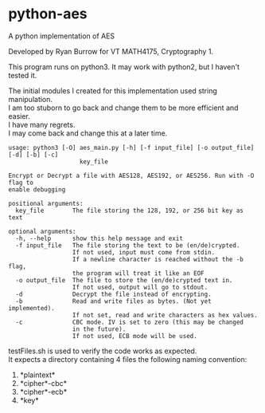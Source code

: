 # python-aes
A python implementation of AES

Developed by Ryan Burrow for VT MATH4175, Cryptography 1.

This program runs on python3. It may work with python2, but I haven't tested it.

The initial modules I created for this implementation used string manipulation.  
I am too stuborn to go back and change them to be more efficient and easier.  
I have many regrets.  
I may come back and change this at a later time.  

```
usage: python3 [-O] aes_main.py [-h] [-f input_file] [-o output_file] [-d] [-b] [-c]
                    key_file

Encrypt or Decrypt a file with AES128, AES192, or AES256. Run with -O flag to
enable debugging

positional arguments:
  key_file        The file storing the 128, 192, or 256 bit key as text

optional arguments:
  -h, --help      show this help message and exit
  -f input_file   The file storing the text to be (en/de)crypted.
                  If not used, input must come from stdin.
                  If a newline character is reached without the -b flag,
                  the program will treat it like an EOF
  -o output_file  The file to store the (en/de)crypted text in.
                  If not used, output will go to stdout.
  -d              Decrypt the file instead of encrypting.
  -b              Read and write files as bytes. (Not yet implemented).
                  If not set, read and write characters as hex values.
  -c              CBC mode. IV is set to zero (this may be changed
                  in the future).
                  If not used, ECB mode will be used.
```

testFiles.sh is used to verify the code works as expected.  
It expects a directory containing 4 files the following naming convention:  
1. \*plaintext\*
2. \*cipher\*-cbc\*
3. \*cipher\*-ecb\*
4. \*key\*